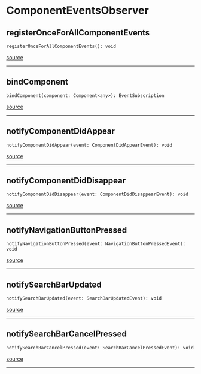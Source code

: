 # ComponentEventsObserver

## registerOnceForAllComponentEvents

`registerOnceForAllComponentEvents(): void`

[source](https://github.com/wix/react-native-navigation/blob/v2/lib/src/events/ComponentEventsObserver.ts#L25)

---

## bindComponent

`bindComponent(component: Component<any>): EventSubscription`

[source](https://github.com/wix/react-native-navigation/blob/v2/lib/src/events/ComponentEventsObserver.ts#L35)

---

## notifyComponentDidAppear

`notifyComponentDidAppear(event: ComponentDidAppearEvent): void`

[source](https://github.com/wix/react-native-navigation/blob/v2/lib/src/events/ComponentEventsObserver.ts#L46)

---

## notifyComponentDidDisappear

`notifyComponentDidDisappear(event: ComponentDidDisappearEvent): void`

[source](https://github.com/wix/react-native-navigation/blob/v2/lib/src/events/ComponentEventsObserver.ts#L50)

---

## notifyNavigationButtonPressed

`notifyNavigationButtonPressed(event: NavigationButtonPressedEvent): void`

[source](https://github.com/wix/react-native-navigation/blob/v2/lib/src/events/ComponentEventsObserver.ts#L54)

---

## notifySearchBarUpdated

`notifySearchBarUpdated(event: SearchBarUpdatedEvent): void`

[source](https://github.com/wix/react-native-navigation/blob/v2/lib/src/events/ComponentEventsObserver.ts#L58)

---

## notifySearchBarCancelPressed

`notifySearchBarCancelPressed(event: SearchBarCancelPressedEvent): void`

[source](https://github.com/wix/react-native-navigation/blob/v2/lib/src/events/ComponentEventsObserver.ts#L62)

---


